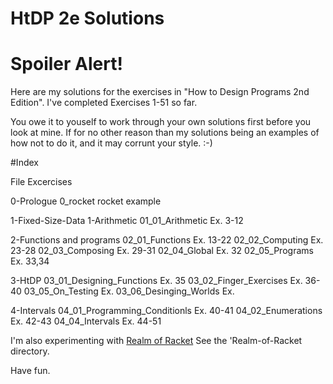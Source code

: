 # HtDP 2e Solutions

# Spoiler Alert!

Here are my solutions for the exercises in "How to Design Programs 2nd Edition".
I've completed Exercises 1-51 so far.

You owe it to youself to work through your own solutions first before you look at mine.  If for no other reason than my solutions being an examples of how not to do it, and it may corrunt your style. :-)  


#Index

  File           Excercises

0-Prologue
  0_rocket       rocket example

1-Fixed-Size-Data
  1-Arithmetic
    01_01_Arithmetic                   Ex.   3-12

  2-Functions and programs
    02_01_Functions                    Ex.  13-22
    02_02_Computing                    Ex.  23-28
    02_03_Composing                    Ex.  29-31
    02_04_Global                       Ex.  32
    02_05_Programs                     Ex.  33,34

  3-HtDP
    03_01_Designing_Functions          Ex.  35
    03_02_Finger_Exercises             Ex.  36-40
    03_05_On_Testing                   Ex.
    03_06_Desinging_Worlds             Ex.

  4-Intervals
    04_01_Programming_Conditionls      Ex.  40-41
    04_02_Enumerations                 Ex.  42-43
    04_04_Intervals                    Ex.  44-51


I'm also experimenting with [Realm of Racket](http://www.nostarch.com/realmofracket)
See the 'Realm-of-Racket directory.

Have fun.
